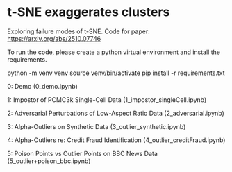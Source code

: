 # t-SNE exaggerates clusters
Exploring failure modes of t-SNE. Code for paper: https://arxiv.org/abs/2510.07746


To run the code, please create a python virtual environment and install the requirements.

python -m venv venv
source venv/bin/activate
pip install -r requirements.txt


0: Demo (0_demo.ipynb)

1: Impostor of PCMC3k Single-Cell Data (1_impostor_singleCell.ipynb)

2: Adversarial Perturbations of Low-Aspect Ratio Data (2_adversarial.ipynb)

3: Alpha-Outliers on Synthetic Data (3_outlier_synthetic.ipynb)

4: Alpha-Outliers re: Credit Fraud Identification (4_outlier_creditFraud.ipynb)

5: Poison Points vs Outlier Points on BBC News Data (5_outlier+poison_bbc.ipynb)